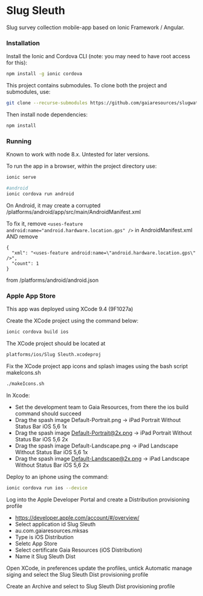 # Slug Sleuth

Slug survey collection mobile-app based on Ionic Framework / Angular.

### Installation

Install the Ionic and Cordova CLI (note: you may need to have root access for this):

```bash
npm install -g ionic cordova
```

This project contains submodules. To clone both the project and submodules, use:

```bash
git clone --recurse-submodules https://github.com/gaiaresources/slugwatch
```

Then install node dependencies:

```bash
npm install
```

### Running

Known to work with node 8.x. Untested for later versions.

To run the app in a browser, within the project directory use:

```bash
ionic serve

#android
ionic cordova run android
```

On Android, it may create a corrupted /platforms/android/app/src/main/AndroidManifest.xml

To fix it, remove `<uses-feature android:name="android.hardware.location.gps" />` in AndroidManifest.xml AND
remove 
```
{
  "xml": "<uses-feature android:name=\"android.hardware.location.gps\" />",
  "count": 1
}
```

from /platforms/android/android.json

### Apple App Store

This app was deployed using XCode 9.4 (9F1027a)

Create the XCode project using the command below:

```bash
ionic cordova build ios
```

The XCode project should be located at

```bash
platforms/ios/Slug Sleuth.xcodeproj
```

Fix the XCode project app icons and splash images using the bash script makeIcons.sh

```bash
./makeIcons.sh
```

In Xcode:

* Set the development team to Gaia Resources, from there the ios build command should succeed
* Drag the spash image Default-Portrait.png -> iPad Portrait Without Status Bar iOS 5,6 1x
* Drag the spash image Default-Portrait@2x.png -> iPad Portrait Without Status Bar iOS 5,6 2x
* Drag the spash image Default-Landscape.png -> iPad Landscape Without Status Bar iOS 5,6 1x
* Drag the spash image Default-Landscape@2x.png -> iPad Landscape Without Status Bar iOS 5,6 2x

Deploy to an iphone using the command:

```bash
ionic cordova run ios --device
```

Log into the Apple Developer Portal and create a Distribution provisioning profile

* https://developer.apple.com/account/#/overview/
* Select application id Slug Sleuth
* au.com.gaiaresources.mksas
* Type is iOS Distribution
* Seletc App Store
* Select certificate Gaia Resources (iOS Distribution)
* Name it Slug Sleuth Dist

Open XCode, in preferences update the profiles, untick Automatic manage siging and select the Slug Sleuth Dist provisioning profile

Create an Archive and select to Slug Sleuth Dist provisioning profile

